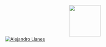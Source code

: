 
<!--
**alejandro-llanes/alejandro-llanes** is a ✨ _special_ ✨ repository because its `README.md` (this file) appears on your GitHub profile.

Here are some ideas to get you started:

- 🔭 I’m currently working on ...
- 🌱 I’m currently learning ...
- 👯 I’m looking to collaborate on ...
- 🤔 I’m looking for help with ...
- 💬 Ask me about ...
- 📫 How to reach me: ...
- 😄 Pronouns: ...
- ⚡ Fun fact: ...
-->
<div id="header" align="center">
  <img src="https://media3.giphy.com/media/v1.Y2lkPTc5MGI3NjExdHVqMHE0Y3RnMzU3YTc1MmR3NXA5MzhkNWEzOGN1dmo3aGR2MDI0diZlcD12MV9pbnRlcm5hbF9naWZfYnlfaWQmY3Q9Zw/DwlFRgKo87zDW/giphy.webp" width="100"/>
</div>

<div id="badges">
 <a href="https://www.linkedin.com/in/alejandro-llanes-senior-sre/">
  <img src="https://img.shields.io/badge/LinkedIn-blue?style=for-the-badge&logo=linkedin&logoColor=white" alt="Alejandro Llanes"/>
  </a>
</div>
